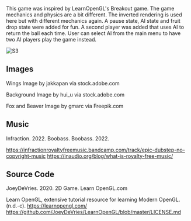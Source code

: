 This game was inspired by LearnOpenGL's Breakout game. The game mechanics and physics are a bit different. The inverted rendering is used here but with different mechanics again. A pause state, AI state and fruit drop state were added for fun. A second player was added that uses AI to return the ball each time. User can select AI from the main menu to have two AI players play the game instead.  

![S3](https://user-images.githubusercontent.com/110789514/211897662-295f3fce-f186-4402-bbb7-642dbc6867e4.png)

## Images
Wings Image by jakkapan via stock.adobe.com

Background Image by hui_u via stock.adobe.com

Fox and Beaver Image by gmarc via Freepik.com

## Music 
Infraction. 2022. Boobass. Boobass. 2022.

https://infractionroyaltyfreemusic.bandcamp.com/track/epic-dubstep-no-copyright-music
https://inaudio.org/blog/what-is-royalty-free-music/

## Source Code
JoeyDeVries. 2020. 2D Game. Learn OpenGL.com

Learn OpenGL, extensive tutorial resource for learning Modern OpenGL. (n.d.-c). https://learnopengl.com/
https://github.com/JoeyDeVries/LearnOpenGL/blob/master/LICENSE.md
